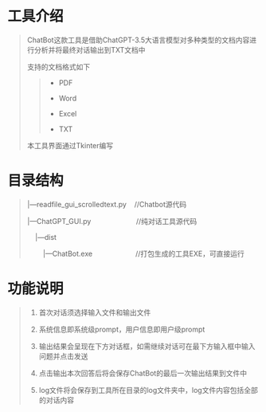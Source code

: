 # 工具介绍

> ChatBot这款工具是借助ChatGPT-3.5大语言模型对多种类型的文档内容进行分析并将最终对话输出到TXT文档中
> 
> 支持的文档格式如下
> 
> > - PDF
> >   
> > - Word
> >   
> > - Excel
> >   
> > - TXT
> >
> 本工具界面通过Tkinter编写

# 目录结构

> |—readfile_gui_scrolledtext.py    //Chatbot源代码
> 
> |—ChatGPT_GUI.py                       //纯对话工具源代码
> 
>     |—dist
> 
>         |—ChatBot.exe                      //打包生成的工具EXE，可直接运行

# 功能说明

> 1. 首次对话须选择输入文件和输出文件
>   
> 2. 系统信息即系统级prompt，用户信息即用户级prompt
>   
> 3. 输出结果会呈现在下方对话框，如需继续对话可在最下方输入框中输入问题并点击发送
>   
> 4. 点击输出本次回答后将会保存ChatBot的最后一次输出结果到文件中
>   
> 5. log文件将会保存到工具所在目录的log文件夹中，log文件内容包括全部的对话内容
>
